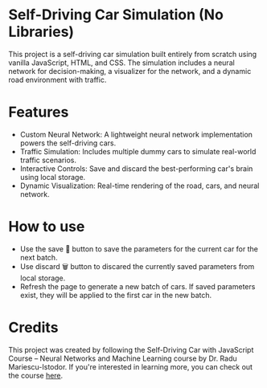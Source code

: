 # Self-Driving Car Simulation (No Libraries)
This project is a self-driving car simulation built entirely from scratch using vanilla JavaScript, HTML, and CSS. The simulation includes a neural network for decision-making, a visualizer for the network, and a dynamic road environment with traffic.

# Features
- Custom Neural Network: A lightweight neural network implementation powers the self-driving cars.
- Traffic Simulation: Includes multiple dummy cars to simulate real-world traffic scenarios.
- Interactive Controls: Save and discard the best-performing car's brain using local storage.
- Dynamic Visualization: Real-time rendering of the road, cars, and neural network.

# How to use 
- Use the save 💾 button to save the parameters for the current car for the next batch.
- Use discard 🗑️ button to discared the currently saved parameters from local storage.
- Refresh the page to generate a new batch of cars. If saved parameters exist, they will be applied to the first car in the new batch.

# Credits
This project was created by following the Self-Driving Car with JavaScript Course – Neural Networks and Machine Learning course by Dr. Radu Mariescu-Istodor. If you're interested in learning more, you can check out the course [here](https://www.youtube.com/watch?v=Rs_rAxEsAvI).
